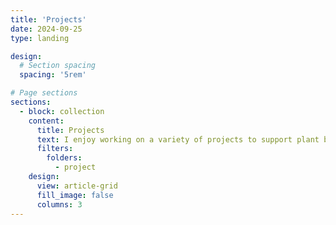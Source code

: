 ```yaml
---
title: 'Projects'
date: 2024-09-25
type: landing

design:
  # Section spacing
  spacing: '5rem'

# Page sections
sections:
  - block: collection
    content:
      title: Projects
      text: I enjoy working on a variety of projects to support plant breeders, scientists, and producers.
      filters:
        folders:
          - project
    design:
      view: article-grid
      fill_image: false
      columns: 3
---
```

